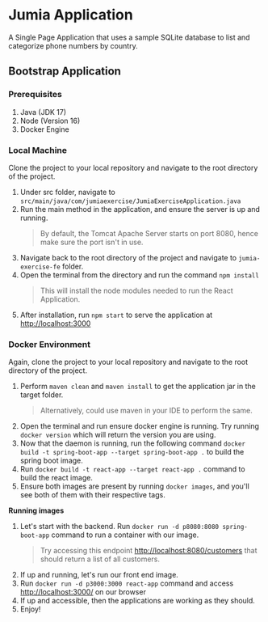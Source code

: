 # Jumia Application

A Single Page Application that uses a sample SQLite database to list and categorize phone numbers by country.

## Bootstrap Application
### Prerequisites
1. Java (JDK 17)
2. Node (Version 16)
3. Docker Engine

### Local Machine

Clone the project to your local repository and navigate to the root directory of the project.

1. Under src folder, navigate to `src/main/java/com/jumiaexercise/JumiaExerciseApplication.java`
2. Run the main method in the application, and ensure the server is up and running.
    >By default, the Tomcat Apache Server starts on port 8080, hence make sure the port isn't in use.
3. Navigate back to the root directory of the project and navigate to `jumia-exercise-fe` folder.
4. Open the terminal from the directory and run the command `npm install`
    >This will install the node modules needed to run the React Application.
5. After installation, run `npm start` to serve the application at [http://localhost:3000](http://localhost:3000)

### Docker Environment


Again, clone the project to your local repository and navigate to the root directory of the project.

1. Perform `maven clean` and `maven install` to get the application jar in the target folder. 
   > Alternatively, could use maven in your IDE to perform the same.
2. Open the terminal and run ensure docker engine is running. Try running `docker version` which will return the version you are using.
3. Now that the daemon is running, run the following command `docker build -t spring-boot-app --target spring-boot-app .` to build the spring boot image.
4. Run `docker build -t react-app --target react-app .` command to build the react image.
5. Ensure both images are present by running `docker images`, and you'll see both of them with their respective tags.

**Running images**

1. Let's start with the backend. Run `docker run -d p8080:8080 spring-boot-app` command to run a container with our image.
   > Try accessing this endpoint [http://localhost:8080/customers](http://localhost:8080/customers) that should return a list of all customers.
2. If up and running, let's run our front end image.
3. Run `docker run -d p3000:3000 react-app` command and access [http://localhost:3000/](http://localhost:3000/) on our browser
4. If up and accessible, then the applications are working as they should.
5. Enjoy!
